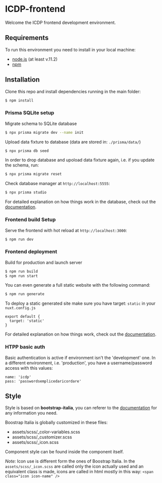 # ICDP-frontend

Welcome the ICDP frontend development environment.

## Requirements
To run this environment you need to install in your local machine:

- [node.js](https://nodejs.org/en/) (at least v.11.2)
- [npm](https://www.npmjs.com/get-npm)

## Installation

Clone this repo and install dependencies running in the main folder: 

```bash
$ npm install
```

### Prisma SQLite setup

Migrate schema to SQLite database

```bash
$ npx prisma migrate dev --name init
```

Upload data fixture to database (data are stored in: `./prisma/data/`)

```bash
$ npx prisma db seed
```

In order to drop database and upoload data fixture again, i.e. if you update the schema, run:

```bash
$ npx prisma migrate reset
```

Check database manager at `http://localhost:5555`:

```bash
$ npx prisma studio
```

For detailed explanation on how things work in the database, check out the [documentation](https://www.prisma.io/).

### Frontend build Setup

Serve the frontend with hot reload at `http://localhost:3000`:

```bash 
$ npm run dev
```

### Frontend deployment

Build for production and launch server

```bash
$ npm run build
$ npm run start
```

You can even generate a full static website with the following command:

```bash
$ npm run generate
```
To deploy a static generated site make sure you have target: `static` in your `nuxt.config.js`

```JS
export default {
  target: 'static'
}
```

For detailed explanation on how things work, check out the [documentation](https://nuxtjs.org).

### HTPP basic auth
Basic authentication is active if environment isn't the 'development' one. In a different environment, i.e. 'production', you have a username/password access with this values:

```
name: 'icdp'
pass: 'passwordsemplicedaricordare'
```

## Style

Style is based on **bootstrap-italia**, you can referer to the [documentation](https://italia.github.io/bootstrap-italia/) for any information you need.

Boostrap Italia is globally customized in these files:

- assets/scss/_color-variables.scss
- assets/scss/_customizer.scss
- assets/scss/_icon.scss

Component style can be found inside the component itself.

_Note:_ Icon use is different form the ones of Boostrap Italia. In the `assets/scss/_icon.scss` are called only the icon actually used and an equivalent class is made, icons are called in html mostly in this way: `<span class="icon icon-name" />`
